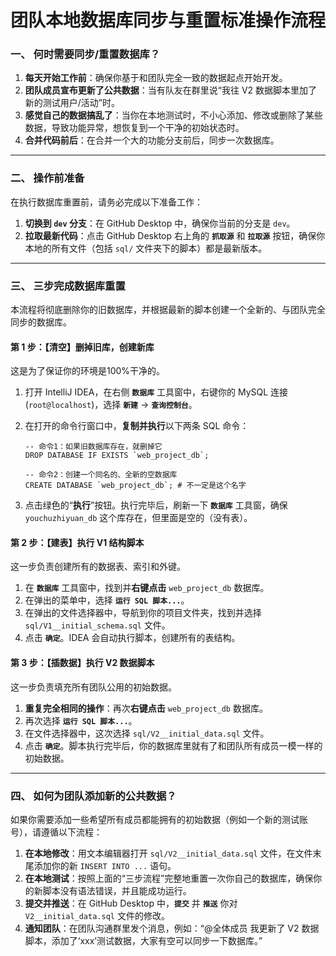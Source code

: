 # 团队本地数据库同步与重置标准操作流程 

### 一、 何时需要同步/重置数据库？

1.  **每天开始工作前**：确保你基于和团队完全一致的数据起点开始开发。
2.  **团队成员宣布更新了公共数据**：当有队友在群里说“我往 V2 数据脚本里加了新的测试用户/活动”时。
3.  **感觉自己的数据搞乱了**：当你在本地测试时，不小心添加、修改或删除了某些数据，导致功能异常，想恢复到一个干净的初始状态时。
4.  **合并代码前后**：在合并一个大的功能分支前后，同步一次数据库。

---

### 二、 操作前准备

在执行数据库重置前，请务必完成以下准备工作：

1.  **切换到 `dev` 分支**：在 GitHub Desktop 中，确保你当前的分支是 `dev`。
2.  **拉取最新代码**：点击 GitHub Desktop 右上角的 **`抓取源`** 和 **`拉取源`** 按钮，确保你本地的所有文件（包括 `sql/` 文件夹下的脚本）都是最新版本。

---

### 三、 三步完成数据库重置

本流程将彻底删除你的旧数据库，并根据最新的脚本创建一个全新的、与团队完全同步的数据库。

#### **第 1 步：【清空】删掉旧库，创建新库**

这是为了保证你的环境是100%干净的。

1.  打开 IntelliJ IDEA，在右侧 **`数据库`** 工具窗中，右键你的 MySQL 连接 (`root@localhost`)，选择 **`新建`** -> **`查询控制台`**。
2.  在打开的命令行窗口中，**复制并执行**以下两条 SQL 命令：

    ```mysql
    -- 命令1：如果旧数据库存在，就删掉它
    DROP DATABASE IF EXISTS `web_project_db`;

    -- 命令2：创建一个同名的、全新的空数据库
    CREATE DATABASE `web_project_db`; # 不一定是这个名字
    ```
3.  点击绿色的“**执行**”按钮。执行完毕后，刷新一下 **`数据库`** 工具窗，确保 `youchuzhiyuan_db` 这个库存在，但里面是空的（没有表）。

#### **第 2 步：【建表】执行 V1 结构脚本**

这一步负责创建所有的数据表、索引和外键。

1.  在 **`数据库`** 工具窗中，找到并**右键点击** `web_project_db` 数据库。
2.  在弹出的菜单中，选择 **`运行 SQL 脚本...`**。
3.  在弹出的文件选择器中，导航到你的项目文件夹，找到并选择 `sql/V1__initial_schema.sql` 文件。
4.  点击 **`确定`**。IDEA 会自动执行脚本，创建所有的表结构。

#### **第 3 步：【插数据】执行 V2 数据脚本**

这一步负责填充所有团队公用的初始数据。

1.  **重复完全相同的操作**：再次**右键点击** `web_project_db` 数据库。
2.  再次选择 **`运行 SQL 脚本...`**。
3.  在文件选择器中，这次选择 `sql/V2__initial_data.sql` 文件。
4.  点击 **`确定`**。脚本执行完毕后，你的数据库里就有了和团队所有成员一模一样的初始数据。

---

### 四、 如何为团队添加新的公共数据？

如果你需要添加一些希望所有成员都能拥有的初始数据（例如一个新的测试账号），请遵循以下流程：

1.  **在本地修改**：用文本编辑器打开 `sql/V2__initial_data.sql` 文件，在文件末尾添加你的新 `INSERT INTO ...` 语句。
2.  **在本地测试**：按照上面的“三步流程”完整地重置一次你自己的数据库，确保你的新脚本没有语法错误，并且能成功运行。
3.  **提交并推送**：在 GitHub Desktop 中，**`提交`** 并 **`推送`** 你对 `V2__initial_data.sql` 文件的修改。
4.  **通知团队**：在团队沟通群里发个消息，例如：“@全体成员 我更新了 V2 数据脚本，添加了‘xxx’测试数据，大家有空可以同步一下数据库。”